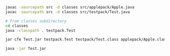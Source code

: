 ```bash
javac -sourcepath src -d classes src/applepack/Apple.java
javac -sourcepath src -d classes src/testpack/Test.java
```

```bash
# from classes subdirectory
cd classes
java -classpath . testpack.Test
```

```bash
jar cfe Test.jar testpack.Test testpack/Test.class applepack/Apple.class
```

```bash
java -jar Test.jar
```